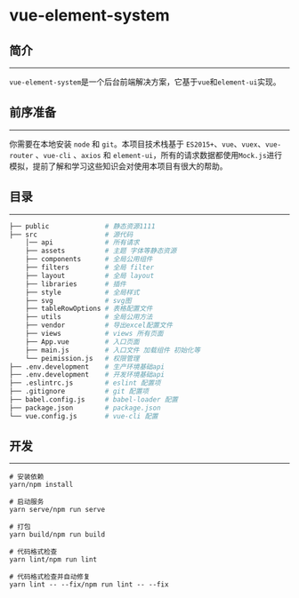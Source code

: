 # vue-element-system

## 简介
---
`vue-element-system`是一个后台前端解决方案，它基于`vue`和`element-ui`实现。

## 前序准备
---
你需要在本地安装 `node` 和 `git`。本项目技术栈基于 `ES2015+`、`vue`、`vuex`、`vue-router` 、`vue-cli` 、`axios` 和 `element-ui`，所有的请求数据都使用`Mock.js`进行模拟，提前了解和学习这些知识会对使用本项目有很大的帮助。

## 目录
---
``` sh
├── public              # 静态资源1111
├── src                 # 源代码
    │── api             # 所有请求
    ├── assets          # 主题 字体等静态资源
    ├── components      # 全局公用组件
    ├── filters         # 全局 filter
    ├── layout          # 全局 layout
    ├── libraries       # 插件
    ├── style           # 全局样式
    ├── svg             # svg图
    ├── tableRowOptions # 表格配置文件
    ├── utils           # 全局公用方法
    ├── vendor          # 导出excel配置文件
    ├── views           # views 所有页面
    ├── App.vue         # 入口页面
    ├── main.js         # 入口文件 加载组件 初始化等
    └── peimission.js   # 权限管理
├── .env.development    # 生产环境基础api
├── .env.development    # 开发环境基础api
├── .eslintrc.js        # eslint 配置项
├── .gitignore          # git 配置项
├── babel.config.js     # babel-loader 配置
├── package.json        # package.json
└── vue.config.js       # vue-cli 配置

```

## 开发
---
```
# 安装依赖
yarn/npm install

# 启动服务
yarn serve/npm run serve

# 打包
yarn build/npm run build

# 代码格式检查
yarn lint/npm run lint

# 代码格式检查并自动修复
yarn lint -- --fix/npm run lint -- --fix
```
